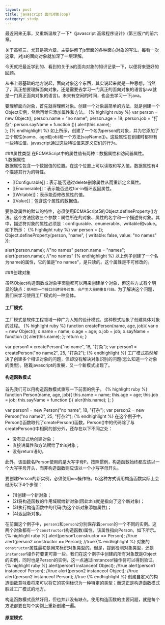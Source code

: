 ```yaml
---
layout: post
title: javascript 面向对象(oop)
category: study
---
```


最近闲来无事，又重新温故了一下*《javascript 高级程序设计》(第三版)*的前六章。

关于高程三，尤其是第六章，主要讲解了js里面的各种面向对象的写法。每看一次这章，对js的面向对象就加深了一层理解。

今天就把最近学到的、看到的关于js的面向对象的知识记录一下，以便将来更好的回顾。

从书上最基础的地方说起，面向对象这个东西，其实说起来就是一种思想，当然了，真正想要理解面向对象，还是需要去学习一门真正的面向对象的语言(java就是一门真正面向对象的语言)。未来有空闲的时间，也会去学习一下java。

要理解面向对象，首先就得理解对象。创建一个对象最简单的方法，就是创建一个Object实例，然后再给它添加属性和方法。
{% highlight ruby %}
var person = new Object();
person.name = "no name";
person.age = 18;
person.job = "打杂";
person.sayName = function (){
	alert(this.name);	
};
{% endhighlight %}
如上所示，创建了一个名为person的对象，并为它添加了三个属性(name、age和job)和一个方法(sayName())。这些属性在创建时都带有一些特征值，javascript通过这些特征值来定义它们的行为。

###属性类型
在ECMAScript中的属性值有两种：数据属性和访问器属性。<br/>
1.数据属性 <br/>
数据属性包含一个数据值的位置。在这个位置上可以读取和写入值。数据属性有4个描述其行为的特性。

* [[Configurable]]：表示能否通过delete删除属性从而重新定义属性。
* [[Enumerable]]：表示能否通过for-in循环返回属性。
* [[Writable]]：表示能否修改属性的值。
* [[Value]]：包含这个属性的数据值。

要修改属性的默认的特性，必须使用ECMAScript5的Object.defineProperty()方法。这个方法接收三个参数：属性所在的对象、属性的名字和一个描述符对象。其中，描述符对象的属性必须是：configurable、enumerable、writable和value。如下所示：
{% highlight ruby %}
var person = {};
Object.defineProperty(person, "name", {
	writable: false,
	value: "no names"
});

alert(person.name);		//"no names"
person.name = "names";
alert(person.name);		//"no names"
{% endhighlight %}
以上例子创建了一个名为name的属性，它的值是"no names"，是只读的。这个属性是不可修改的。

###创建对象

虽然Object构造函数或对象字面量都可以用来创建单个对象，但这些方式有个明显的缺点：`使用同一个接口创建很多对象，会产生大量的重复代码。`为了解决这个问题，我们来学习使用工厂模式的一种变体。

<h4>工厂模式</h4>
工厂模式是软件工程领域一种广为人知的设计模式，这种模式抽象了创建具体对象的过程。
{% highlight ruby %}
function createPerson(name, age, job){
	var o = new Object();
	o.name = name;
	o.age = age;
	o.job = job;
	o.sayName = function (){
		aler(this.name);
	};
	return o;
}

var person1 = createPerson("no name", 18, "打杂");
var person1 = createPerson("no name2", 25, "打杂2");
{% endhighlight %}
工厂模式虽然解决了创建多个相识对象的问题，但却没有解决对象识别的问题(怎么知道一个对象的类型)。随着javascript的发展，又一个新模式出现了。

<h4>构造函数模式</h4>
首先我们可以用构造函数模式重写一下前面的例子。
{% highlight ruby %}
function Person(name, age, job){
	this.name = name;
	this.age = age;
	this.job = job;
	this.sayName = function (){
		aler(this.name);
	};
}

var person1 = new Person("no name", 18, "打杂");
var person2 = new Person("no name2", 25, "打杂2");
{% endhighlight %}
在这个例子中，Person()函数取代了createPerson()函数。Person()中的代码除了与createPerson()中相同的部分外，还存在以下不同之处：

* 没有显式地创建对象；
* 直接讲属性和方法赋给了this对象；
* 没有return语句。

此外，该函数名Person使用的是大写字母P。按照惯例，构造函数始终都应该以一个大写字母开头，而非构造函数则应该以一个小写字母开头。

要创建Person的新实例，必须使用`new`操作符。以这种方式调用构造函数实际上会经历以下4个步骤：

* (1)创建一个新对象；
* (2)将构造函数的作用域赋给新对象(因此this就是指向了这个新对象)；
* (3)执行构造函数中的代码(为这个新对象添加属性)；
* (4)返回新对象。

在前面这个例子中，`person1`和`person2`分别保存着`person`的一个不同的实例。这两个对象都有一个`constructor`(构造函数)属性，该属性指向Person，如下所示。
{% highlight ruby %}
alert(person1.constructor == Person);		//true
alert(person2.constructor == Person);		//true
{% endhighlight %}
对象的`constructor`属性最初是用来标识对象类型的。但是，提到检测对象类型，还是`instanceof`操作符要更可靠一些。我们在这个例子中创建的所有对象既是Object的实例，同时也是Person的实例，这一点通过instanceof操作符可以得到验证。
{% highlight ruby %}
alert(person1 instanceof Object);		//true
alert(person1 instanceof Person);		//true
alert(person2 instanceof Object);		//true
alert(person2 instanceof Person);		//true
{% endhighlight %}
创建自定义的构造函数意味着将来可以将它的实例标识为一种特定的类型；而这正是构造函数模式胜过工厂模式的地方。

构造函数模式虽然好用，但也并非没有缺点。使用构造函数的主要问题，就是每个方法都要在每个实例上重新创建一遍。

<h4>原型模式</h4>











